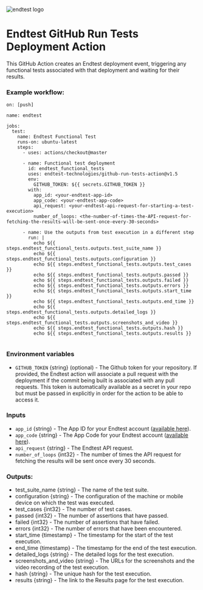 ![endtest logo](https://endtest.io/images/endtest_logo_small.svg)

# Endtest GitHub Run Tests Deployment Action

This GitHub Action creates an Endtest deployment event, triggering any functional
tests associated with that deployment and waiting for their results.

### Example workflow:

```
on: [push]

name: endtest

jobs:
  test:
    name: Endtest Functional Test
    runs-on: ubuntu-latest
    steps:
      - uses: actions/checkout@master

      - name: Functional test deployment
        id: endtest_functional_tests
        uses: endtest-technologies/github-run-tests-action@v1.5
        env:
          GITHUB_TOKEN: ${{ secrets.GITHUB_TOKEN }}
        with:
          app_id: <your-endtest-app-id>
          app_code: <your-endtest-app-code>
          api_request: <your-endtest-api-request-for-starting-a-test-execution>
          number_of_loops: <the-number-of-times-the-API-request-for-fetching-the-results-will-be-sent-once-every-30-seconds>
          
      - name: Use the outputs from test execution in a different step
        run: |
          echo ${{ steps.endtest_functional_tests.outputs.test_suite_name }}
          echo ${{ steps.endtest_functional_tests.outputs.configuration }}
          echo ${{ steps.endtest_functional_tests.outputs.test_cases }}
          echo ${{ steps.endtest_functional_tests.outputs.passed }}
          echo ${{ steps.endtest_functional_tests.outputs.failed }}
          echo ${{ steps.endtest_functional_tests.outputs.errors }}
          echo ${{ steps.endtest_functional_tests.outputs.start_time }}
          echo ${{ steps.endtest_functional_tests.outputs.end_time }}
          echo ${{ steps.endtest_functional_tests.outputs.detailed_logs }}
          echo ${{ steps.endtest_functional_tests.outputs.screenshots_and_video }}
          echo ${{ steps.endtest_functional_tests.outputs.hash }}
          echo ${{ steps.endtest_functional_tests.outputs.results }}
     
```

### Environment variables

- `GITHUB_TOKEN` {string} (optional) - The Github token for your repository. If
  provided, the Endtest action will associate a pull request with the deployment if
  the commit being built is associated with any pull requests. This token is
  automatically available as a secret in your repo but must be passed in
  explicitly in order for the action to be able to access it.

### Inputs

- `app_id` {string} - The App ID for your Endtest account ([available here](https://endtest.io/settings)).
- `app_code` {string} - The App Code for your Endtest account ([available here](https://endtest.io/settings)).
- `api_request` {string} - The Endtest API request.
- `number_of_loops` {int32} - The number of times the API request for fetching the results will be sent once every 30 seconds.


### Outputs:

* test_suite_name {string} - The name of the test suite.
* configuration {string} - The configuration of the machine or mobile device on which the test was executed.
* test_cases {int32} - The number of test cases.
* passed {int32} - The number of assertions that have passed.
* failed {int32} - The number of assertions that have failed.
* errors {int32} - The number of errors that have been encountered.
* start_time {timestamp} - The timestamp for the start of the test execution.
* end_time {timestamp} - The timestamp for the end of the test execution.
* detailed_logs {string} - The detailed logs for the test execution.
* screenshots_and_video {string} - The URLs for the screenshots and the video recording of the test execution.
* hash {string} - The unique hash for the test execution.
* results {string} - The link to the Results page for the test execution.
